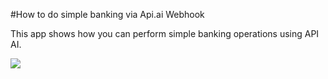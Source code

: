 #How to do simple banking via Api.ai Webhook

This app shows how you can perform simple banking operations using API AI.

<a href="https://heroku.com/deploy" target="_blank"><img src="https://www.herokucdn.com/deploy/button.svg"></a>